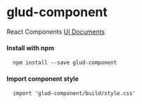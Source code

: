 # glud-component
React Components [UI Documents](http://glud-component.now.sh/)

#### Install with npm

```html static
  npm install --save glud-component
```

#### Import component style

```html static
  import 'glud-component/build/style.css'
```
